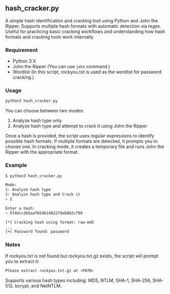 ## hash_cracker.py
A simple hash identification and cracking tool using Python and John the Ripper.
Supports multiple hash formats with automatic detection via regex.
Useful for practicing basic cracking workflows and understanding how hash formats and cracking tools work internally.

### Requirement
- Python 3.X
- John the Ripper (You can use `john` command.)
- Wordlist (In this script, rockyou.txt is used as the wordlist for password cracking.)

### Usage
```bash
python3 hash_cracker.py
```
You can choose between two modes:
1. Analyze hash type only
2. Analyze hash type and attempt to crack it using John the Ripper

Once a hash is provided, the script uses regular expressions to identify possible hash formats.
If multiple formats are detected, it prompts you to choose one.
In cracking mode, it creates a temporary file and runs John the Ripper with the appropriate format.

### Example
```bash
$ python3 hash_cracker.py

Mode:
1: Analyze hash type
2: Analyze hash type and Crack it
> 2

Enter a hash:
> 5f4dcc3b5aa765d61d8327deb882cf99

[*] Cracking hash using format: raw-md5
...
[+] Password found: password
```

### Notes
If rockyou.txt is not found but rockyou.txt.gz exists, the script will prompt you to extract it:
```bash
Please extract rockyou.txt.gz at <PATH>
```
Supports various hash types including: MD5, NTLM, SHA-1, SHA-256, SHA-512, bcrypt, and NetNTLM.
